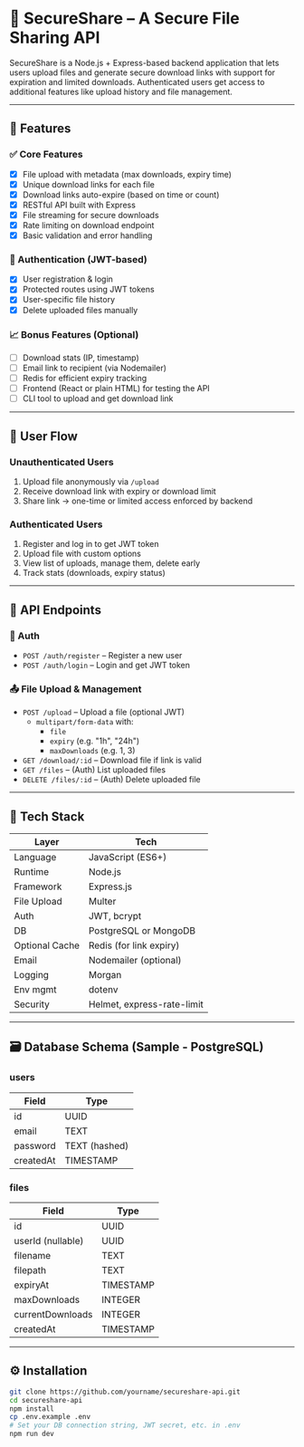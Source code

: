 # 🔐 SecureShare – A Secure File Sharing API

SecureShare is a Node.js + Express-based backend application that lets users upload files and generate secure download links with support for expiration and limited downloads. Authenticated users get access to additional features like upload history and file management.

---

## 📌 Features

### ✅ Core Features
- [x] File upload with metadata (max downloads, expiry time)
- [x] Unique download links for each file
- [x] Download links auto-expire (based on time or count)
- [x] RESTful API built with Express
- [x] File streaming for secure downloads
- [x] Rate limiting on download endpoint
- [x] Basic validation and error handling

### 🔐 Authentication (JWT-based)
- [x] User registration & login
- [x] Protected routes using JWT tokens
- [x] User-specific file history
- [x] Delete uploaded files manually

### 📈 Bonus Features (Optional)
- [ ] Download stats (IP, timestamp)
- [ ] Email link to recipient (via Nodemailer)
- [ ] Redis for efficient expiry tracking
- [ ] Frontend (React or plain HTML) for testing the API
- [ ] CLI tool to upload and get download link

---

## 🔄 User Flow

### Unauthenticated Users
1. Upload file anonymously via `/upload`
2. Receive download link with expiry or download limit
3. Share link → one-time or limited access enforced by backend

### Authenticated Users
1. Register and log in to get JWT token
2. Upload file with custom options
3. View list of uploads, manage them, delete early
4. Track stats (downloads, expiry status)

---

## 📁 API Endpoints

### 🔐 Auth
- `POST /auth/register` – Register a new user
- `POST /auth/login` – Login and get JWT token

### 📤 File Upload & Management
- `POST /upload` – Upload a file (optional JWT)
  - `multipart/form-data` with:
    - `file`
    - `expiry` (e.g. "1h", "24h")
    - `maxDownloads` (e.g. 1, 3)
- `GET /download/:id` – Download file if link is valid
- `GET /files` – (Auth) List uploaded files
- `DELETE /files/:id` – (Auth) Delete uploaded file

---

## 🧱 Tech Stack

| Layer           | Tech                         |
|----------------|------------------------------|
| Language        | JavaScript (ES6+)            |
| Runtime         | Node.js                      |
| Framework       | Express.js                   |
| File Upload     | Multer                       |
| Auth            | JWT, bcrypt                  |
| DB              | PostgreSQL or MongoDB        |
| Optional Cache  | Redis (for link expiry)      |
| Email           | Nodemailer (optional)        |
| Logging         | Morgan                       |
| Env mgmt        | dotenv                       |
| Security        | Helmet, express-rate-limit   |

---

## 🗃️ Database Schema (Sample - PostgreSQL)

### users
| Field     | Type      |
|-----------|-----------|
| id        | UUID      |
| email     | TEXT      |
| password  | TEXT (hashed) |
| createdAt | TIMESTAMP |

### files
| Field           | Type      |
|------------------|-----------|
| id              | UUID      |
| userId (nullable)| UUID      |
| filename        | TEXT      |
| filepath        | TEXT      |
| expiryAt        | TIMESTAMP |
| maxDownloads    | INTEGER   |
| currentDownloads| INTEGER   |
| createdAt       | TIMESTAMP |

---

## ⚙️ Installation

```bash
git clone https://github.com/yourname/secureshare-api.git
cd secureshare-api
npm install
cp .env.example .env
# Set your DB connection string, JWT secret, etc. in .env
npm run dev

